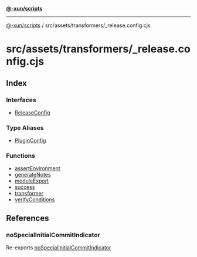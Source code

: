 [**@-xun/scripts**](../../../../README.md)

***

[@-xun/scripts](../../../../README.md) / src/assets/transformers/\_release.config.cjs

# src/assets/transformers/\_release.config.cjs

## Index

### Interfaces

- [ReleaseConfig](interfaces/ReleaseConfig.md)

### Type Aliases

- [PluginConfig](type-aliases/PluginConfig.md)

### Functions

- [assertEnvironment](functions/assertEnvironment.md)
- [generateNotes](functions/generateNotes.md)
- [moduleExport](functions/moduleExport.md)
- [success](functions/success.md)
- [transformer](functions/transformer.md)
- [verifyConditions](functions/verifyConditions.md)

## References

### noSpecialInitialCommitIndicator

Re-exports [noSpecialInitialCommitIndicator](../../../util/variables/noSpecialInitialCommitIndicator.md)
